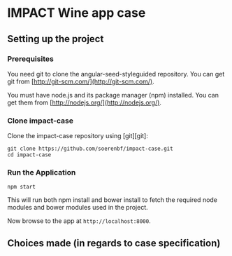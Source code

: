 # IMPACT Wine app case

## Setting up the project

### Prerequisites

You need git to clone the angular-seed-styleguided repository. You can get git from
[http://git-scm.com/](http://git-scm.com/).

You must have node.js and
its package manager (npm) installed.  You can get them from [http://nodejs.org/](http://nodejs.org/).

### Clone impact-case

Clone the impact-case repository using [git][git]:

```
git clone https://github.com/soerenbf/impact-case.git
cd impact-case
```

### Run the Application

```
npm start
```

This will run both npm install and bower install to fetch the required node modules and bower modules used in the project.

Now browse to the app at `http://localhost:8000`.

## Choices made (in regards to case specification)
